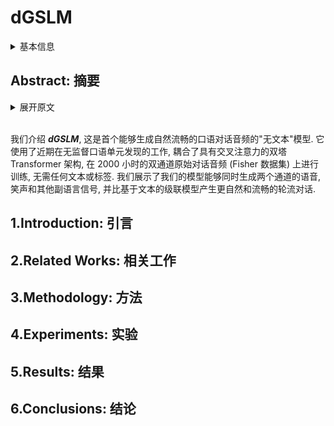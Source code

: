 # dGSLM

<details>
<summary>基本信息</summary>

- 标题: "Generative Spoken Dialogue Language Modeling"
- 作者:
  - 01 Tu Anh Nguyen,
  - 02 Eugene Kharitonov,
  - 03 Jade Copet,
  - 04 Yossi Adi,
  - 05 Wei-Ning Hsu,
  - 06 Ali Elkahky,
  - 07 Paden Tomasello,
  - 08 Robin Algayres,
  - 09 Benoit Sagot,
  - 10 Abdelrahman Mohamed,
  - 11 Emmanuel Dupoux
- 链接:
  - [ArXiv](https://arxiv.org/abs/2203.16502)
  - [Publication](https://doi.org/10.1162/tacl_a_00545)
  - [Github](https://github.com/facebookresearch/fairseq/tree/main/examples/textless_nlp/dgslm)
  - [Demo](https://speechbot.github.io/dgslm)
- 文件:
  - [ArXiv](_PDF/2203.16502v2__dGSLM__Generative_Spoken_Dialogue_Language_Modeling.pdf)
  - [Publication](_PDF/2203.16502p0__dGSLM__TACL2023.pdf)

</details>

## Abstract: 摘要

<details>
<summary>展开原文</summary>

We introduce ***dGSLM***, the first "textless" model able to generate audio samples of naturalistic spoken dialogues.
It uses recent work on unsupervised spoken unit discovery coupled with a dual-tower transformer architecture with cross-attention trained on 2000 hours of two-channel raw conversational audio (Fisher dataset) without any text or labels.
We show that our model is able to generate speech, laughter and other paralinguistic signals in the two channels simultaneously and reproduces more naturalistic and fluid turn-taking compared to a text-based cascaded model.

</details>
<br>

我们介绍 ***dGSLM***, 这是首个能够生成自然流畅的口语对话音频的"无文本"模型.
它使用了近期在无监督口语单元发现的工作, 耦合了具有交叉注意力的双塔 Transformer 架构, 在 2000 小时的双通道原始对话音频 (Fisher 数据集) 上进行训练, 无需任何文本或标签.
我们展示了我们的模型能够同时生成两个通道的语音, 笑声和其他副语言信号, 并比基于文本的级联模型产生更自然和流畅的轮流对话.

## 1.Introduction: 引言

## 2.Related Works: 相关工作

## 3.Methodology: 方法

## 4.Experiments: 实验

## 5.Results: 结果

## 6.Conclusions: 结论
